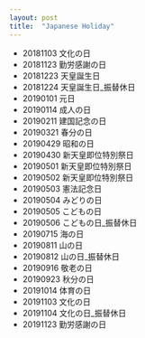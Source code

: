 ```yaml
---
layout: post
title:  "Japanese Holiday"
---
```


- 20181103 文化の日
- 20181123 勤労感謝の日
- 20181223 天皇誕生日
- 20181224 天皇誕生日_振替休日
- 20190101 元日
- 20190114 成人の日
- 20190211 建国記念の日
- 20190321 春分の日
- 20190429 昭和の日
- 20190430 新天皇即位特別祭日
- 20190501 新天皇即位特別祭日
- 20190502 新天皇即位特別祭日
- 20190503 憲法記念日
- 20190504 みどりの日
- 20190505 こどもの日
- 20190506 こどもの日_振替休日
- 20190715 海の日
- 20190811 山の日
- 20190812 山の日_振替休日
- 20190916 敬老の日
- 20190923 秋分の日
- 20191014 体育の日
- 20191103 文化の日
- 20191104 文化の日_振替休日
- 20191123 勤労感謝の日

